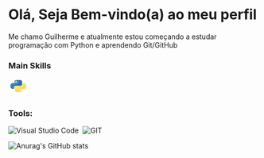 # Olá, Seja Bem-vindo(a) ao meu perfil

Me chamo Guilherme e atualmente estou começando a estudar programação com Python e aprendendo Git/GitHub

### Main Skills
<img align="center" alt="Blankky-Python" height="30" width="40" src="https://raw.githubusercontent.com/devicons/devicon/master/icons/python/python-original.svg">

  ##
### Tools:
![Visual Studio Code](https://img.shields.io/badge/Visual%20Studio%20Code-0078d7.svg?style=for-the-badge&logo=visual-studio-code&logoColor=white)&nbsp;
![GIT](https://img.shields.io/badge/Git-E34F26?style=for-the-badge&logo=git&logoColor=white)&nbsp;

![Anurag's GitHub stats](https://github-readme-stats.vercel.app/api?username=blankkywired&show_icons=true&theme=midnight-purple)


